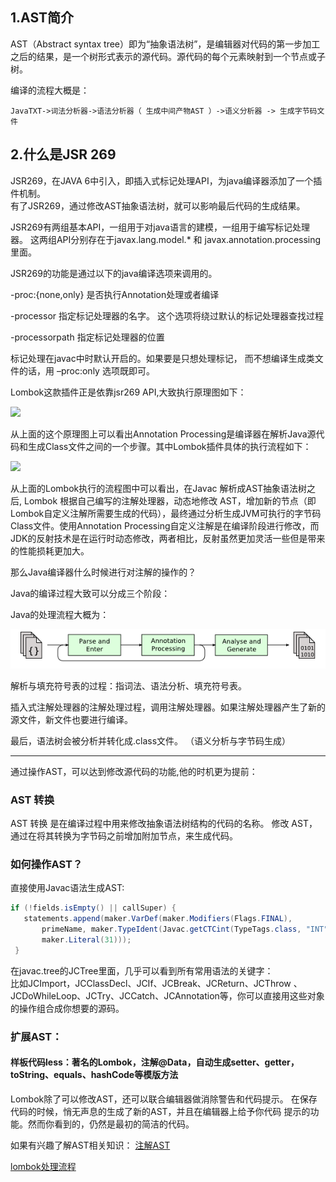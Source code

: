 ## 1.AST简介

AST（Abstract syntax tree）即为“抽象语法树”，是编辑器对代码的第一步加工之后的结果，是一个树形式表示的源代码。源代码的每个元素映射到一个节点或子树。

编译的流程大概是：

```
JavaTXT->词法分析器->语法分析器（ 生成中间产物AST ）->语义分析器 -> 生成字节码文件
```
## 2.什么是JSR 269

JSR269，在JAVA 6中引入，即插入式标记处理API，为java编译器添加了一个插件机制。<br>
有了JSR269，通过修改AST抽象语法树，就可以影响最后代码的生成结果。


JSR269有两组基本API，一组用于对java语言的建模，一组用于编写标记处理器。
这两组API分别存在于javax.lang.model.* 和 javax.annotation.processing里面。


JSR269的功能是通过以下的java编译选项来调用的。


-proc:{none,only} 是否执行Annotation处理或者编译


-processor <classes> 指定标记处理器的名字。
这个选项将绕过默认的标记处理器查找过程


-processorpath <path> 指定标记处理器的位置


标记处理在javac中时默认开启的。如果要是只想处理标记，
而不想编译生成类文件的话，用 –proc:only 选项既即可。


Lombok这款插件正是依靠jsr269 API,大致执行原理图如下：


![](https://box.kancloud.cn/8cb5cf004c01aa7f341602ee1d3fcc7e_600x130.png)

从上面的这个原理图上可以看出Annotation Processing是编译器在解析Java源代码和生成Class文件之间的一个步骤。其中Lombok插件具体的执行流程如下：

![](https://box.kancloud.cn/a09e8f2534663f4dc474d4867f4d9365_278x689.png)

从上面的Lombok执行的流程图中可以看出，在Javac 解析成AST抽象语法树之后, Lombok 根据自己编写的注解处理器，动态地修改 AST，增加新的节点（即Lombok自定义注解所需要生成的代码），最终通过分析生成JVM可执行的字节码Class文件。使用Annotation Processing自定义注解是在编译阶段进行修改，而JDK的反射技术是在运行时动态修改，两者相比，反射虽然更加灵活一些但是带来的性能损耗更加大。




那么Java编译器什么时候进行对注解的操作的？


Java的编译过程大致可以分成三个阶段：


Java的处理流程大概为：


![](ast语法树.png)

解析与填充符号表的过程：指词法、语法分析、填充符号表。


插入式注解处理器的注解处理过程，调用注解处理器。如果注解处理器产生了新的源文件，新文件也要进行编译。


最后，语法树会被分析并转化成.class文件。 （语义分析与字节码生成）


---


通过操作AST，可以达到修改源代码的功能,他的时机更为提前：


### AST 转换

AST 转换 是在编译过程中用来修改抽象语法树结构的代码的名称。
修改 AST，通过在将其转换为字节码之前增加附加节点，来生成代码。

### 如何操作AST？

直接使用Javac语法生成AST:

```java
if (!fields.isEmpty() || callSuper) {
   statements.append(maker.VarDef(maker.Modifiers(Flags.FINAL),
       primeName, maker.TypeIdent(Javac.getCTCint(TypeTags.class, "INT")), 
       maker.Literal(31)));
 }
```

在javac.tree的JCTree里面，几乎可以看到所有常用语法的关键字：<br>
比如JCImport，JCClassDecl、JCIf、JCBreak、JCReturn、JCThrow
、JCDoWhileLoop、JCTry、JCCatch、JCAnnotation等，你可以直接用这些对象的操作组合成你想要的源码。

### 扩展AST：

#### 样板代码less：著名的Lombok，注解@Data，自动生成setter、getter，toString、equals、hashCode等模版方法

Lombok除了可以修改AST，还可以联合编辑器做消除警告和代码提示。
在保存代码的时候，悄无声息的生成了新的AST，并且在编辑器上给予你代码
提示的功能。然而你看到的，仍然是最初的简洁的代码。

如果有兴趣了解AST相关知识：
[注解AST](https://blog.csdn.net/dd864140130/article/details/53875814)

[lombok处理流程](lombok处理流程.md)





